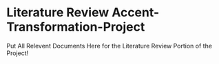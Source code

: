 # Literature Review Accent-Transformation-Project

Put All Relevent Documents Here for the Literature Review Portion of the Project!
